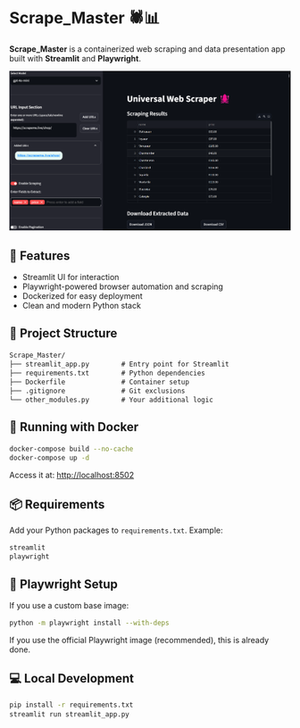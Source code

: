 # Scrape_Master 🕷️📊

**Scrape_Master** is a containerized web scraping and data presentation app built with **Streamlit** and **Playwright**.

![screenshot](Web%20Scraper.png)  

## 🚀 Features

- Streamlit UI for interaction
- Playwright-powered browser automation and scraping
- Dockerized for easy deployment
- Clean and modern Python stack

## 🧱 Project Structure

```
Scrape_Master/
├── streamlit_app.py        # Entry point for Streamlit
├── requirements.txt        # Python dependencies
├── Dockerfile              # Container setup
├── .gitignore              # Git exclusions
└── other_modules.py        # Your additional logic
```

## 🐳 Running with Docker

```bash
docker-compose build --no-cache
docker-compose up -d
```

Access it at: [http://localhost:8502](http://localhost:8502)

## 📦 Requirements

Add your Python packages to `requirements.txt`. Example:

```
streamlit
playwright
```

## 🤖 Playwright Setup

If you use a custom base image:

```bash
python -m playwright install --with-deps
```

If you use the official Playwright image (recommended), this is already done.

## 💻 Local Development

```bash
pip install -r requirements.txt
streamlit run streamlit_app.py
```
